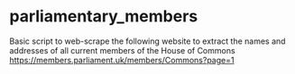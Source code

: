 # parliamentary_members
Basic script to web-scrape the following website to extract the names and addresses of all current members of the House of Commons
https://members.parliament.uk/members/Commons?page=1
